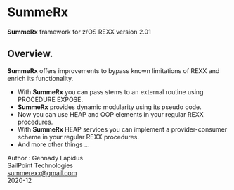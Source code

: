 # SummeRx
<b>SummeRx</b> framework for z/OS REXX version 2.01
<h2>Overview.</h2>

<b>SummeRx</b> offers improvements to bypass known limitations of REXX and enrich its functionality. 
<ul>
<li>With <b>SummeRx</b> you can pass stems to an external routine using PROCEDURE EXPOSE.
<li><b>SummeRx</b> provides dynamic modularity using its pseudo code.
<li>Now you can use HEAP and OOP elements in your regular REXX procedures.
<li>With <b>SummeRx</b> HEAP services you can implement a provider-consumer scheme in your regular REXX procedures.
<li>And more other things ...
</ul>
Author : Gennady Lapidus</br>
SailPoint Technologies</br>
<a  href="mailto:summerexx@gmail.com">summerexx@gmail.com</a> </br>
2020-12</br>
                                                         
